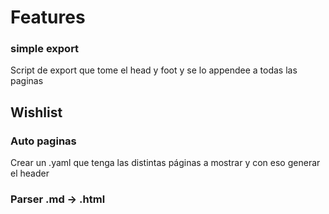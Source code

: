 # Features

### simple export
Script de export que tome el head y foot y se lo appendee a todas las paginas

## Wishlist

### Auto paginas
Crear un .yaml que tenga las distintas páginas a mostrar y con eso generar el header

### Parser .md -> .html